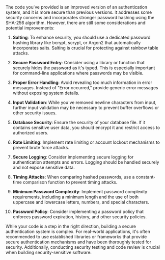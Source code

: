 The code you've provided is an improved version of an authentication system, and it is more secure than previous versions. It addresses some security concerns and incorporates stronger password hashing using the SHA-256 algorithm. However, there are still some considerations and potential improvements:

1. **Salting**: To enhance security, you should use a dedicated password hashing library like bcrypt, scrypt, or Argon2 that automatically incorporates salts. Salting is crucial for protecting against rainbow table attacks.

2. **Secure Password Entry**: Consider using a library or function that securely hides the password as it's typed. This is especially important for command-line applications where passwords may be visible.

3. **Proper Error Handling**: Avoid revealing too much information in error messages. Instead of "Error occurred," provide generic error messages without exposing system details.

4. **Input Validation**: While you've removed newline characters from input, further input validation may be necessary to prevent buffer overflows or other security issues.

5. **Database Security**: Ensure the security of your database file. If it contains sensitive user data, you should encrypt it and restrict access to authorized users.

6. **Rate Limiting**: Implement rate limiting or account lockout mechanisms to prevent brute force attacks.

7. **Secure Logging**: Consider implementing secure logging for authentication attempts and errors. Logging should be handled securely and not expose sensitive data.

8. **Timing Attacks**: When comparing hashed passwords, use a constant-time comparison function to prevent timing attacks.

9. **Minimum Password Complexity**: Implement password complexity requirements, including a minimum length and the use of both uppercase and lowercase letters, numbers, and special characters.

10. **Password Policy**: Consider implementing a password policy that enforces password expiration, history, and other security policies.

While your code is a step in the right direction, building a secure authentication system is complex. For real-world applications, it's often recommended to use established libraries or frameworks that provide secure authentication mechanisms and have been thoroughly tested for security. Additionally, conducting security testing and code review is crucial when building security-sensitive software.